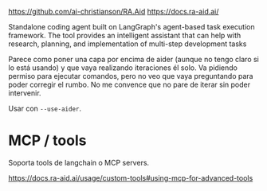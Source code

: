 https://github.com/ai-christianson/RA.Aid
https://docs.ra-aid.ai/

Standalone coding agent built on LangGraph's agent-based task execution framework. The tool provides an intelligent assistant that can help with research, planning, and implementation of multi-step development tasks

Parece como poner una capa por encima de aider (aunque no tengo claro si lo está usando) y que vaya realizando iteraciones él solo.
Va pidiendo permiso para ejecutar comandos, pero no veo que vaya preguntando para poder corregir el rumbo.
No me convence que no pare de iterar sin poder intervenir.

Usar con `--use-aider`.

# MCP / tools

Soporta tools de langchain o MCP servers.

https://docs.ra-aid.ai/usage/custom-tools#using-mcp-for-advanced-tools
